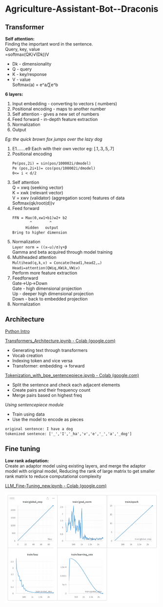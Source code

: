 # Agriculture-Assistant-Bot--Draconis
## Transformer 

**Self attention:**  
Finding the important word in the sentence.  
Query, key, value  
=softmax(QK/√(Dk))V
- Dk - dimensionality
- Q - query
- K - key/response
- V - value  
Softmax(a) = e^a/∑e^b  

**6 layers:**  
1. Input embedding - converting to vectors ( numbers)  
2. Positional encoding - maps to another number  
3. Self attention - gives a new set of numbers
4. Feed forward - in-depth feature extraction
5. Normalization 
6. Output
		
*Eg: the quick brown fox jumps over the lazy dog*  
1. E1…….e9
	Each with their own vector eg: [.1,.3,.5,.7]
1. Positional encoding
    ``` 
    Pe(pos,2i) = sin(pos/100002i/dmodel)  
	Pe (pos,2i+1)= cos(pos/100002i/dmodel)  
	0<= i < d/2
    ```
1. Self attention  
	Q = xwq (seeking vector)  
	K = xwk (relevant vector)  
	V = xwv (validator) (aggregation score) features of data  
	Softmax(qk/root(d))v  
1. Feed forward  
	```
    FFN = Max(0,xw1+b1)w2+ b2  
		    ^        ^  
		  Hidden   output  
	Bring to higher dimension
    ```
1. Normalization  
	`Layer norm = ((x−u)/σ)γ+β `  
	Gamma and beta acquired through model training
1. Multiheaded attention  
	`Multihead(q,k,v) = Concate(head1,head2,…)`  
	`Headi=attention(QWiq,KWik,VWiv)`  
	Perform more feature extraction
1. Feedforward  
	Gate->Up->Down  
	Gate - high dimensional projection  
	Up - deeper high dimensional projection  
	Down - back to embedded projection  
1. Normalization



## Architecture
[Python Intro](https://colab.research.google.com/drive/1DbxjnrSEhoLEIFb9arz2-U0OR7N4abfM#scrollTo=F2ikhLFfuon_)

[Transformers_Architecture.ipynb - Colab (google.com)](https://colab.research.google.com/drive/1P6hG2t0ijSnVQ3Y0wx1ixTiuotN0DeLC?usp=sharing#scrollTo=YCSiAqIjeNMD)

- Generating text through transformers  
- Vocab creation  
- Indexing token and vice versa  
- Transformer: embedding -> forward  

[Tokenization_with_bpe_sentencepiece.ipynb - Colab (google.com)](https://colab.research.google.com/drive/1CnLOHFRdrg3Hw7-DN7FiuPreAq6nLKnD?usp=sharing)

- Split the sentence and check each adjacent elements
- Create pairs and their frequency count
- Merge pairs based on highest freq

*Using sentencepiece module*  
- Train using data  
- Use the model to encode as pieces  
```
original sentence: I have a dog
tokenized sentence: ['_','I','_ha','v','e','_','a','_dog']
```

## Fine tuning
**Low rank adaptation:**   
Create an adaptor model using existing layers, and merge the adaptor model with original model, Reducing the rank of large matrix to get smaller rank matrix to reduce computational complexity 

[LLM_Fine-Tuning_new.ipynb - Colab (google.com)](https://colab.research.google.com/drive/1RdePhapMcBCplrhtN4N5-27ttjb4OVhO?authuser=2)

![Training](https://github.com/ShawnFrostX/Agriculture-Assistant-Bot--Draconis/blob/ce610d019fdaa3196275047ce1b8a0632e673368/Report.png)



